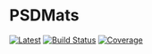 # PSDMats

[![Latest](https://img.shields.io/badge/docs-latest-blue.svg)](https://doc.invenia.ca/invenia/PSDMats.jl/master)
[![Build Status](https://gitlab.invenia.ca/invenia/PSDMats.jl/badges/master/build.svg)](https://gitlab.invenia.ca/invenia/PSDMats.jl/commits/master)
[![Coverage](https://gitlab.invenia.ca/invenia/PSDMats.jl/badges/master/coverage.svg)](https://gitlab.invenia.ca/invenia/PSDMats.jl/commits/master)
